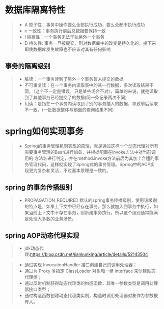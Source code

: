 # 数据库隔离特性
> + A 原子性：事务中操作要么全部执行成功，要么全都不执行成功
> + c 一致性：事务执行前后总数据要保持一致 
> + I 隔离性：一个事务无法干扰另外一个事务
> + D 持久性: 事务一旦被提交，则对数据库中的改变是持久化的。接下来即使数据库发生故障也不应该对其有任何影响

## 事务的隔离级别
> + 脏读：一个事务读到了另外一个事务暂未提交的数据
> + 不可重复读：在一个事务内读取表中的某一行数据，多次读取结果不同。（这个不一定是错误，只是某些场合不对），简单的来说，就是读取到了其他事务已经提交了的数据(同一条记录两次不同)
> + 幻读：是指在一个事务内读取到了别的事务插入的数据，导致前后读取不一致。(一批数据整体与前面的查询结果不同)

# spring如何实现事务
> + Spring的事务管理机制实现的原理，就是通过这样一个动态代理对所有需要事务管理的Bean进行加载，并根据配置在invoke方法中对当前调用的 方法名进行判定，并在method.invoke方法前后为其加上合适的事务管理代码，这样就实现了Spring式的事务管理。Spring中的AOP实 现更为复杂和灵活，不过基本原理是一致的。

## spring 的事务传播级别
> + PROPAGATION_REQUIRED 默认的spring事务传播级别，使用该级别的特点是，如果上下文中已经存在事务，那么就加入到事务中执行，如果当前上下文中不存在事务，则新建事务执行。所以这个级别通常能满足处理大多数的业务场景。

## spring AOP动态代理实现
> + jdk动态代理:https://blog.csdn.net/jiankunking/article/details/52143504

> + 通过实现 InvocationHandler 接口创建自己的调用处理器；
> + 通过为 Proxy 类指定 ClassLoader 对象和一组 interface 来创建动态代理类；
> + 通过反射机制获得动态代理类的构造函数，其唯一参数类型是调用处理器接口类型；
> + 通过构造函数创建动态代理类实例，构造时调用处理器对象作为参数被传入。
